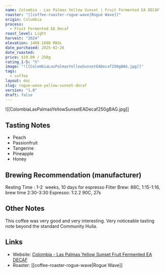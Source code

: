 ```yaml
---
name: Colombia - Las Palmas Yellow Sunset | Fruit Fermented EA DECAF
roaster: "[[coffee-roaster-rogue-wave|Rogue Wave]]"
origin: Columbia
process:
  - Fruit Fermented EA Decaf
roast_level: Light
harvest: "2024"
elevation: 1400-1600 MASL
date_purchased: 2025-02-26
date_roasted: 
price: $19.00 / 250g
rating_1-5: "5"
image: "![[ColombiaLasPalmasYellowSunsetEADecaf250gBAG.jpg]]"
tags:
  - coffee
layout: doc
slug: rogue-wave-yellow-sunset-decaf
version: "1.0"
draft: false
---
```


![[ColombiaLasPalmasYellowSunsetEADecaf250gBAG.jpg]]

## Tasting Notes
- Peach
- Passionfruit
- Tangerine
- Pineapple
- Honey

## Brewing Recommendation (manufacturer)
Resting Time : 1-2  weeks, 10 days for espresso
Filter Brew: 88C, 1:15-1:16, brew time 2:30-3:30
Espresso: 1:2.2 90C, 27s

## Other Notes
This coffee was very good and very interesting.  Very noticeable tasting note beyond the standard Community Huila. 

## Links
- Website: [Colombia - Las Palmas Yellow Sunset Fruit Fermented EA DECAF](https://roguewavecoffee.ca/products/colombia-las-palmas-yellow-sunset-fruit-fermented-ea-decaf?srsltid=AfmBOoo9fDGHsHWUo2irsDE_lVh9TpHeKSIhIl3kjS6FFQuQQr2hcNKy)
- Roaster: [[coffee-roaster-rogue-wave|Rogue Wave]]

